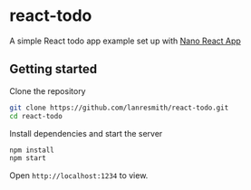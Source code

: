 # react-todo

A simple React todo app example set up with [Nano React App](https://github.com/nano-react-app/nano-react-app)

## Getting started

Clone the repository

```sh
git clone https://github.com/lanresmith/react-todo.git
cd react-todo
```

Install dependencies and start the server

```sh
npm install
npm start
```

Open `http://localhost:1234` to view.
